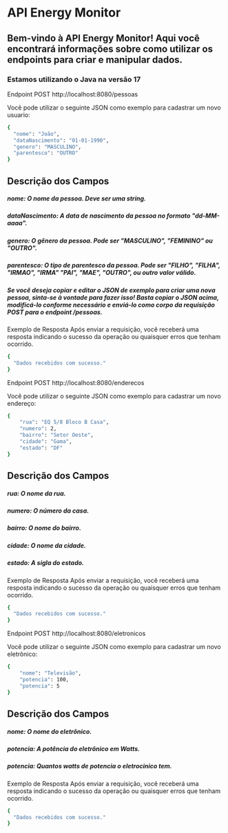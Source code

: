 # API Energy Monitor
## Bem-vindo à API Energy Monitor! Aqui você encontrará informações sobre como utilizar os endpoints para criar e manipular dados.
### Estamos utilizando o Java na versão 17

Endpoint
POST http://localhost:8080/pessoas

Você pode utilizar o seguinte JSON como exemplo para cadastrar um novo usuario:

```sh
{
  "nome": "João",
  "dataNascimento": "01-01-1990",
  "genero": "MASCULINO",
  "parentesco": "OUTRO"
}
```


## Descrição dos Campos
##### nome: O nome da pessoa. Deve ser uma string.
##### dataNascimento: A data de nascimento da pessoa no formato "dd-MM-aaaa".
##### genero: O gênero da pessoa. Pode ser "MASCULINO", "FEMININO" ou "OUTRO".
##### parentesco: O tipo de parentesco da pessoa. Pode ser "FILHO", "FILHA", "IRMAO", "IRMA" "PAI", "MAE", "OUTRO", ou outro valor válido.

#####  Se você deseja copiar e editar o JSON de exemplo para criar uma nova pessoa, sinta-se à vontade para fazer isso! Basta copiar o JSON acima, modificá-lo conforme necessário e enviá-lo como corpo da requisição POST para o endpoint /pessoas.

Exemplo de Resposta
Após enviar a requisição, você receberá uma resposta indicando o sucesso da operação ou quaisquer erros que tenham ocorrido.
```sh
{
  "Dados recebidos com sucesso."
}
```

Endpoint
POST http://localhost:8080/enderecos

Você pode utilizar o seguinte JSON como exemplo para cadastrar um novo endereço:

```sh
{
    "rua": "EQ 5/8 Bloco B Casa",
    "numero": 2,
    "bairro": "Setor Oeste",
    "cidade": "Gama",
    "estado": "DF"
}
```

## Descrição dos Campos
##### rua: O nome da rua.
##### numero: O número da casa.
##### bairro: O nome do bairro.
##### cidade: O nome da cidade.
##### estado: A sigla do estado.
Exemplo de Resposta
Após enviar a requisição, você receberá uma resposta indicando o sucesso da operação ou quaisquer erros que tenham ocorrido.
```sh
{
  "Dados recebidos com sucesso."
}
```

Endpoint
POST http://localhost:8080/eletronicos

Você pode utilizar o seguinte JSON como exemplo para cadastrar um novo eletrônico:

```sh
{
    "nome": "Televisão",
    "potencia": 100,
    "potencia": 5
}
```

## Descrição dos Campos
##### nome: O nome do eletrônico.
##### potencia: A potência do eletrônico em Watts.
##### potencia: Quantos watts de potencia o eletrocinico tem.
Exemplo de Resposta
Após enviar a requisição, você receberá uma resposta indicando o sucesso da operação ou quaisquer erros que tenham ocorrido.
```sh
{
  "Dados recebidos com sucesso."
}
```